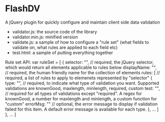 FlashDV
=======

A jQuery plugin for quickly configure and maintain client side data validation

- validator.js: the source code of the library
- validator.min.js: minified version
- validate.js: a sample of how to configure a "rule set" (what fields to validate on, what rules are applied to each field etc)
- test.html: a sample of putting everything together


Rule set API:
var ruleSet = [
  {
    selector: "", // required, the jQuery selector, which would return all elements applicable to rules below
    displayName: "", // required, the human friendly name for the collection of elements
    rules: [ // required, a list of rules to apply to elemenets represented by "selector"
      {
        type: "", // required, to indicate what type of validation you want. Supported validations are knownGood, maxlength, minlength, required, custom
        test: "", // required for all types of validations except "required". A regex for knownGood, a number for maxlength and minlength, a custom function for "custom"
        errorMsg: "" // optional, the error message to display if validation failed for this item. A default error message is available for each type.
      },
      ...
    ]
  },
  ...
]
